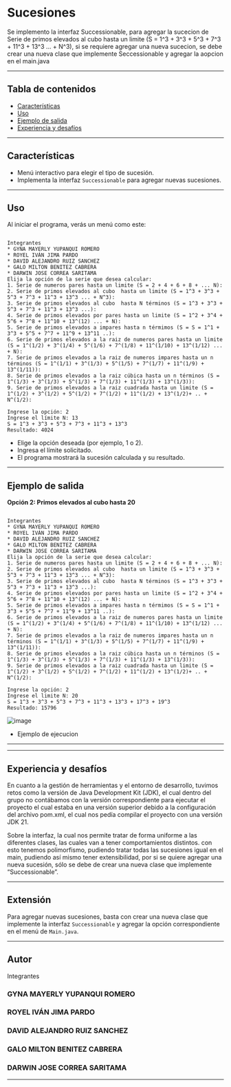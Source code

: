 #  Sucesiones 

Se implemento la interfaz Successionable, para agregar la sucecion de Serie de primos elevados al cubo  hasta un limite (S = 1^3 + 3^3 + 5^3 + 7^3 + 11^3 + 13^3 ... + N^3), si se requiere agregar una nueva sucecion, se debe crear una nueva clase que implemente Seccessionable y agregar la aopcion en el main.java

---

## Tabla de contenidos

- [Características](#características)
- [Uso](#uso)
- [Ejemplo de salida](#ejemplo-de-salida)
- [Experiencia y desafíos](#experiencia-y-desafíos)

---

## Características

- Menú interactivo para elegir el tipo de sucesión.
- Implementa la interfaz `Successionable` para agregar nuevas sucesiones.

---

## Uso

Al iniciar el programa, verás un menú como este:

```

Integrantes
* GYNA MAYERLY YUPANQUI ROMERO
* ROYEL IVÁN JIMA PARDO
* DAVID ALEJANDRO RUIZ SANCHEZ
* GALO MILTON BENITEZ CABRERA
* DARWIN JOSE CORREA SARITAMA
Elija la opción de la serie que desea calcular:
1. Serie de numeros pares hasta un limite (S = 2 + 4 + 6 + 8 + ... N): 
2. Serie de primos elevados al cubo  hasta un limite (S = 1^3 + 3^3 + 5^3 + 7^3 + 11^3 + 13^3 ... + N^3): 
3. Serie de primos elevados al cubo  hasta N términos (S = 1^3 + 3^3 + 5^3 + 7^3 + 11^3 + 13^3 ...): 
4. Serie de primos elevados por pares hasta un limite (S = 1^2 + 3^4 + 5^6 + 7^8 + 11^10 + 13^(12) ... + N): 
5. Serie de primos elevados a impares hasta n térmimos (S = S = 1^1 + 3^3 + 5^5 + 7^7 + 11^9 + 13^11 ..): 
6. Serie de primos elevados a la raiz de numeros pares hasta un limite (S = 1^(1/2) + 3^(1/4) + 5^(1/6) + 7^(1/8) + 11^(1/10) + 13^(1/12) ... + N): 
7. Serie de primos elevados a la raiz de numeros impares hasta un n términos (S = 1^(1/1) + 3^(1/3) + 5^(1/5) + 7^(1/7) + 11^(1/9) + 13^(1/11)): 
8. Serie de primos elevados a la raiz cúbica hasta un n términos (S = 1^(1/3) + 3^(1/3) + 5^(1/3) + 7^(1/3) + 11^(1/3) + 13^(1/3)): 
9. Serie de primos elevados a la raiz cuadrada hasta un limite (S = 1^(1/2) + 3^(1/2) + 5^(1/2) + 7^(1/2) + 11^(1/2) + 13^(1/2)+ .. + N^(1/2): 
 
Ingrese la opción: 2
Ingrese el límite N: 13
S = 1^3 + 3^3 + 5^3 + 7^3 + 11^3 + 13^3
Resultado: 4024
```

- Elige la opción deseada (por ejemplo, 1 o 2).
- Ingresa el límite solicitado.
- El programa mostrará la sucesión calculada y su resultado.

---

## Ejemplo de salida

**Opción 2: Primos elevados al cubo hasta 20**
```

Integrantes
* GYNA MAYERLY YUPANQUI ROMERO
* ROYEL IVÁN JIMA PARDO
* DAVID ALEJANDRO RUIZ SANCHEZ
* GALO MILTON BENITEZ CABRERA
* DARWIN JOSE CORREA SARITAMA
Elija la opción de la serie que desea calcular:
1. Serie de numeros pares hasta un limite (S = 2 + 4 + 6 + 8 + ... N): 
2. Serie de primos elevados al cubo  hasta un limite (S = 1^3 + 3^3 + 5^3 + 7^3 + 11^3 + 13^3 ... + N^3): 
3. Serie de primos elevados al cubo  hasta N términos (S = 1^3 + 3^3 + 5^3 + 7^3 + 11^3 + 13^3 ...): 
4. Serie de primos elevados por pares hasta un limite (S = 1^2 + 3^4 + 5^6 + 7^8 + 11^10 + 13^(12) ... + N): 
5. Serie de primos elevados a impares hasta n térmimos (S = S = 1^1 + 3^3 + 5^5 + 7^7 + 11^9 + 13^11 ..): 
6. Serie de primos elevados a la raiz de numeros pares hasta un limite (S = 1^(1/2) + 3^(1/4) + 5^(1/6) + 7^(1/8) + 11^(1/10) + 13^(1/12) ... + N): 
7. Serie de primos elevados a la raiz de numeros impares hasta un n términos (S = 1^(1/1) + 3^(1/3) + 5^(1/5) + 7^(1/7) + 11^(1/9) + 13^(1/11)): 
8. Serie de primos elevados a la raiz cúbica hasta un n términos (S = 1^(1/3) + 3^(1/3) + 5^(1/3) + 7^(1/3) + 11^(1/3) + 13^(1/3)): 
9. Serie de primos elevados a la raiz cuadrada hasta un limite (S = 1^(1/2) + 3^(1/2) + 5^(1/2) + 7^(1/2) + 11^(1/2) + 13^(1/2)+ .. + N^(1/2): 
 
Ingrese la opción: 2
Ingrese el limite N: 20
S = 1^3 + 3^3 + 5^3 + 7^3 + 11^3 + 13^3 + 17^3 + 19^3
Resultado: 15796
```
![image](https://github.com/user-attachments/assets/41555f39-cdae-4460-8cc5-438179991691)
 - Ejemplo de ejecucion
---

---

## Experiencia y desafíos

En cuanto a la gestión de herramientas y el entorno de desarrollo, tuvimos retos como la versión de Java Development Kit (JDK), el cual dentro del grupo no contábamos con la versión correspondiente para ejecutar el proyecto el cual estaba en una versión superior debido a la configuración del archivo pom.xml, el cual nos pedía compilar el proyecto con una versión JDK 21.

Sobre la interfaz, la cual nos permite tratar de forma uniforme a las diferentes clases, las cuales van a tener comportamientos distintos. con esto tenemos polimorfismo, pudiendo tratar todas las sucesiones igual en el main, pudiendo así mismo tener extensibilidad, por si se quiere agregar una nueva sucesión, sólo se debe de crear una nueva clase que implemente “Successionable”.

---

## Extensión 

Para agregar nuevas sucesiones, basta con crear una nueva clase que implemente la interfaz `Successionable` y agregar la opción correspondiente en el menú de `Main.java`.

---

## Autor

Integrantes
### GYNA MAYERLY YUPANQUI ROMERO
### ROYEL IVÁN JIMA PARDO
### DAVID ALEJANDRO RUIZ SANCHEZ
### GALO MILTON BENITEZ CABRERA
### DARWIN JOSE CORREA SARITAMA

---
